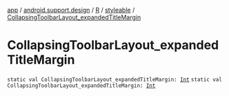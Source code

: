 [app](../../../index.md) / [android.support.design](../../index.md) / [R](../index.md) / [styleable](index.md) / [CollapsingToolbarLayout_expandedTitleMargin](.)

# CollapsingToolbarLayout_expandedTitleMargin

`static val CollapsingToolbarLayout_expandedTitleMargin: `[`Int`](https://kotlinlang.org/api/latest/jvm/stdlib/kotlin/-int/index.html)
`static val CollapsingToolbarLayout_expandedTitleMargin: `[`Int`](https://kotlinlang.org/api/latest/jvm/stdlib/kotlin/-int/index.html)